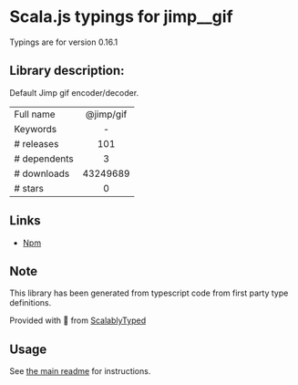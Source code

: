 
# Scala.js typings for jimp__gif

Typings are for version 0.16.1

## Library description:
Default Jimp gif encoder/decoder.

|                    |                 |
| ------------------ | :-------------: |
| Full name          | @jimp/gif |
| Keywords           | - |
| # releases         | 101 |
| # dependents       | 3 |
| # downloads        | 43249689 |
| # stars            | 0 |

## Links
- [Npm](https://www.npmjs.com/package/%40jimp%2Fgif)
    


## Note
This library has been generated from typescript code from first party type definitions.

Provided with :purple_heart: from [ScalablyTyped](https://github.com/oyvindberg/ScalablyTyped)

## Usage
See [the main readme](../../readme.md) for instructions.


